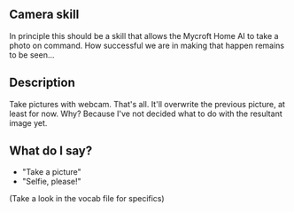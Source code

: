 ## Camera skill
In principle this should be a skill that allows the Mycroft Home AI to take a photo on command. How successful we are in making that happen remains to be seen...


## Description
Take pictures with webcam. That's all. It'll overwrite the previous picture, at least for now. Why? Because I've not decided what to do with the resultant image yet.

## What do I say?

* "Take a picture"
* "Selfie, please!"

(Take a look in the vocab file for specifics)
